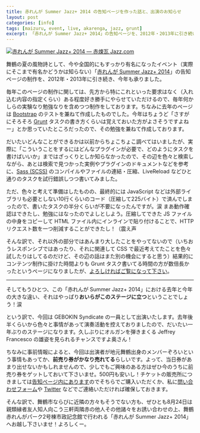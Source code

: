 ```yaml
---
title: 赤れんが Summer Jazz+ 2014 の告知ページを作った話と、出演のお知らせ
layout: post
categories: [info]
tags: [maizuru, event, live, akarenga, jazz, grunt]
excerpt: 「赤れんが Summer Jazz+ 2014」の告知ページを、2012年・2013年に引き続いて制作いたしました。そのちょっとした裏話と、私も GEBOKIN syndicate の一員として出演するので、よかったら見に来てね、という話です。
---
```

[![赤れんが Summer Jazz+ 2014 &mdash; 赤煉瓦 Jazz.com][fig1]][*1]

舞鶴の夏の風物詩として、今や全国的にもすっかり有名になったイベント（実際にそこまで有名かどうかは知らない）「[赤れんが Summer Jazz+ 2014][*1]」の告知ページの制作を、2012年・2013年に引き続き、今年も承りました。

毎年このページの制作に関しては、先方から特にこれといった要求はなく（入れ込む内容の指定くらい）ある程度好き勝手にやらせていただけるので、毎年何かしらの実験なり勉強なりを含めつつ制作をしております。ちなみに去年のページは [Bootstrap][*2] のテストを兼ねて作成したものでした。今年はちょうど「さすがにそろそろ [Grunt][*3] タスクの書き方くらいは覚えておいた方がよさそうですよねー」とか思っていたところだったので、その勉強を兼ねて作成しております。

だいたいどんなことができるかは以前からちょこちょこ調べてはいましたが、実際に「こういうことをするにはどんなプラグインが必要で、どのようにタスクを書けばいいか」まではざっくりとしか知らなかったので、その辺を色々と検索しながら、あとは検索で見つかった実例やプラグインのドキュメントなどを参考に、[Sass (SCSS)][*4] のコンパイルやファイルの連結・圧縮、LiveReload などひと通りのタスクを試行錯誤しつつ書いてみました。

ただ、色々と考えて準備はしたものの、最終的には JavaScript などは外部ライブラリも必要としない10行くらいのコード（圧縮して225バイト）で済んでしまったので、書いたタスクの半分くらいが不要になったんですが。涙 まあ動作確認はできたし、勉強にはなったのでよしとしよう。圧縮してできた JS ファイルの中身をコピーして HTML ファイル内にインラインで貼り付けることで、HTTP リクエスト数を一つ削減することができたし！（震え声

そんな訳で、それ以外の部分ではあんまり大したことをやってないので（いちおうレスポンシブではあったり、それに関連して CSS で最近考えてたことを色々試したりはしてるのだけど、その辺の話はまた別の機会にすると思う）結果的にコンテンツ制作に掛けた時間よりも Grunt タスク書いてる時間の方が数倍長かったというページになりましたが、[よろしければご覧になって下さい][*1]。

- - - - - - - -

そしてもうひとつ、この「赤れんが Summer Jazz+ 2014」における去年と今年の大きな違い、それはやっぱり**おいらがこのステージに立つ**ということでしょう！涙

という訳で、今回は GEBOKIN Syndicate の一員として出演いたします。去年後半くらいから色々と事情があって演奏活動を控えておりましたので、だいたい一年ぶりのステージになります。久しぶりにオルガンを弾きまくる Jeffrey Francesco の雄姿を見られるチャンスですよ奥さん！

ちなみに事前情報によると、今回は出演者が地元舞鶴出身のメンバーぞろいという事情もあってか、**前売り券がかなり売れてる**らしいです。よって、当日券があまり出せないかもしれませんので、少しでもご興味のある方はぜひ今のうちに前売り券をゲットしておいて下さいませ。500円も安いし！チケットの販売所につきましては[告知ページ内にあります][*1]のでそちらでご購入いただくか、私に[問い合わせフォーム][*5]や [Twitter][*6] などでご連絡いただければ確保しておきます。

そんな訳で、舞鶴市ならびに近隣の方々もそうでない方も、ぜひとも8月24日は親類縁者友人知人向こう三軒両隣赤の他人その他諸々をお誘い合わせの上、舞鶴赤れんがパーク2号棟市政記念館で行われる「赤れんが Summer Jazz+ 2014」へお越し下さいませ！よろしくー。


[fig1]: /images/info/20140819/fig1.png

[*1]:   http://www.akarengajazz.com/summerplus/
[*2]:   http://getbootstrap.com/
[*3]:   http://gruntjs.com/
[*4]:   http://sass-lang.com/
[*5]:   /contact/
[*6]:   https://twitter.com/JForg